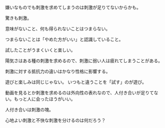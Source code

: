 嫌いなものでも刺激を求めてしまうのは刺激が足りてないからかも。

驚きも刺激。

意味がないこと、何も得られないことはつまらない。

つまらないことは「やめた方がいい」と認識していること。

試したことがうまくいくと楽しい。

陽気さはある種の刺激を求めるので、刺激に弱い人は疲れてしまうことがある。

刺激に対する抵抗力の違いはかなり性格に影響する。

遊びと楽しみは同じじゃない。
いつもと違うことを「試す」のが遊び。

動画を見るとか刺激を求めるのは外向性の表れなので、人付き合いが足りてない。もっと人に会ったほうがいい。

人付き合いは刺激の塊。

心地よい刺激と不快な刺激を分けるのは何だろう？
